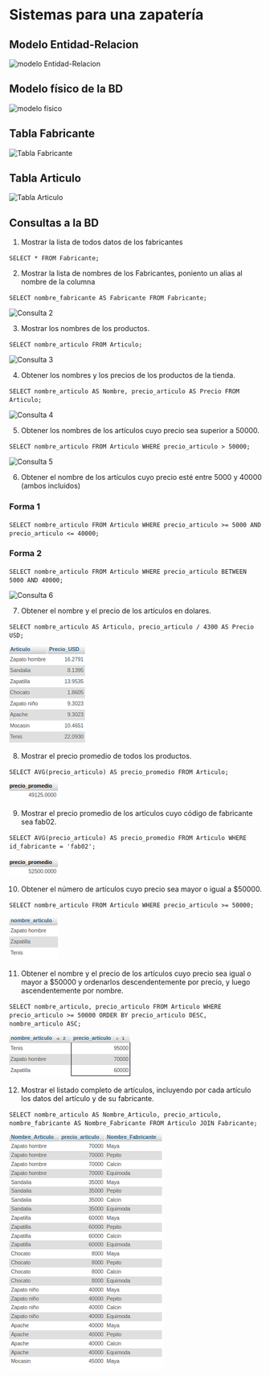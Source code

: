 # Sistemas para una zapatería

## Modelo Entidad-Relacion

![modelo Entidad-Relacion](img/bd_zapateria.png "Modelo Entidad-Relación")

## Modelo físico de la BD

![modelo físico](img/modelo_fisico.png "Modelo físico de la BD")

## Tabla Fabricante

![Tabla Fabricante](img/tabla_fabricante.png "Tabla Fabricante")

## Tabla Articulo
![Tabla Articulo](img/tabla_articulo.png "Tabla Articulo")

## Consultas a la BD

1. Mostrar la lista de todos datos de los fabricantes

`SELECT * FROM Fabricante;`

2. Mostrar la lista de nombres de los Fabricantes, poniento un alias al nombre de la columna

`SELECT nombre_fabricante AS Fabricante FROM Fabricante;`

![Consulta 2](img/consulta_2.png "Consulta 2")

3. Mostrar los nombres de los productos.

`SELECT nombre_articulo FROM Articulo;`

![Consulta 3](img/consulta_3.png "Consulta 3")

4. Obtener los nombres y los precios de los productos de la tienda.

`SELECT nombre_articulo AS Nombre, precio_articulo AS Precio FROM Articulo;`

![Consulta 4](img/consulta_4.png "Consulta 4")

5. Obtener los nombres de los artículos cuyo precio sea superior a 50000.

`SELECT nombre_articulo FROM Articulo WHERE precio_articulo > 50000;`

![Consulta 5](img/consulta_5.png  "Consulta 5")

6. Obtener el nombre de los artículos cuyo precio esté entre 5000 y 40000 (ambos incluidos)

### Forma 1
`SELECT nombre_articulo FROM Articulo WHERE precio_articulo >= 5000 AND precio_articulo <= 40000;`

### Forma 2
`SELECT nombre_articulo FROM Articulo WHERE precio_articulo BETWEEN 5000 AND 40000;`

![Consulta 6](img/consulta_6.png  "Consulta 6")

7. Obtener el nombre y el precio de los artículos en dolares.

`SELECT nombre_articulo AS Articulo, precio_articulo / 4300 AS Precio USD;`

![Consulta 7](img/consulta_7.png  "Consulta 7")

8. Mostrar el precio promedio de todos los productos.

`SELECT AVG(precio_articulo) AS precio_promedio FROM Articulo;`

![Consulta 8](img/consulta_8.png  "Consulta 8")

9. Mostrar el precio promedio de los artículos cuyo código de fabricante sea fab02.


`SELECT AVG(precio_articulo) AS precio_promedio FROM Articulo WHERE id_fabricante = 'fab02';`

![Consulta 9](img/consulta_9.png  "Consulta 9")

10. Obtener el número de artículos cuyo precio sea mayor o igual a $50000.

`SELECT nombre_articulo FROM Articulo WHERE precio_articulo >= 50000;`

![Consulta 10](img/consulta_10.png  "Consulta 10")

11. Obtener el nombre y el precio de los artículos cuyo precio sea igual o mayor a $50000 y ordenarlos descendentemente por precio, y luego ascendentemente por nombre.

`SELECT nombre_articulo, precio_articulo FROM Articulo WHERE precio_articulo >= 50000 ORDER BY precio_articulo DESC, nombre_articulo ASC;`

![Consulta 11](img/consulta_11.png  "Consulta 11")

12. Mostrar el listado completo de artículos, incluyendo por cada artículo los datos del artículo y de su fabricante.

`SELECT nombre_articulo AS Nombre_Articulo, precio_articulo, nombre_fabricante AS Nombre_Fabricante FROM Articulo JOIN Fabricante;`

![Consulta 12](img/consulta_12.png  "Consulta 12")